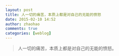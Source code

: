 ```yaml
---
layout: post
title: 人一切的痛苦，本质上都是对自己的无能的愤怒
date: 2015-02-10 14:52
author: zhaohao
comments: true
categories: [weblog]
---
```

<blockquote>人一切的痛苦，本质上都是对自己的无能的愤怒。</blockquote>
